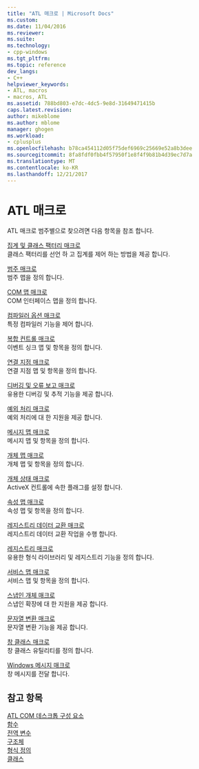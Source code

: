 ```yaml
---
title: "ATL 매크로 | Microsoft Docs"
ms.custom: 
ms.date: 11/04/2016
ms.reviewer: 
ms.suite: 
ms.technology:
- cpp-windows
ms.tgt_pltfrm: 
ms.topic: reference
dev_langs:
- C++
helpviewer_keywords:
- ATL, macros
- macros, ATL
ms.assetid: 788bd803-e7dc-4dc5-9e8d-31649471415b
caps.latest.revision: 
author: mikeblome
ms.author: mblome
manager: ghogen
ms.workload:
- cplusplus
ms.openlocfilehash: b78ca454112d05f75def6969c25669e52a8b3dee
ms.sourcegitcommit: 8fa8fdf0fbb4f57950f1e8f4f9b81b4d39ec7d7a
ms.translationtype: MT
ms.contentlocale: ko-KR
ms.lasthandoff: 12/21/2017
---
```

# <a name="atl-macros"></a>ATL 매크로
ATL 매크로 범주별으로 찾으려면 다음 항목을 참조 합니다.  
  
 [집계 및 클래스 팩터리 매크로](../../atl/reference/aggregation-and-class-factory-macros.md)  
 클래스 팩터리를 선언 하 고 집계를 제어 하는 방법을 제공 합니다.  
  
 [범주 매크로](../../atl/reference/category-macros.md)  
 범주 맵을 정의 합니다.  
  
 [COM 맵 매크로](../../atl/reference/com-map-macros.md)  
 COM 인터페이스 맵을 정의 합니다.  
  
 [컴파일러 옵션 매크로](../../atl/reference/compiler-options-macros.md)  
 특정 컴파일러 기능을 제어 합니다.  
  
 [복합 컨트롤 매크로](../../atl/reference/composite-control-macros.md)  
 이벤트 싱크 맵 및 항목을 정의 합니다.  
  
 [연결 지점 매크로](../../atl/reference/connection-point-macros.md)  
 연결 지점 맵 및 항목을 정의 합니다.  
  
 [디버깅 및 오류 보고 매크로](../../atl/reference/debugging-and-error-reporting-macros.md)  
 유용한 디버깅 및 추적 기능을 제공 합니다.  
  
 [예외 처리 매크로](../../atl/reference/exception-handling-macros.md)  
 예외 처리에 대 한 지원을 제공 합니다.  
  
 [메시지 맵 매크로](../../atl/reference/message-map-macros-atl.md)  
 메시지 맵 및 항목을 정의 합니다.  
  
 [개체 맵 매크로](../../atl/reference/object-map-macros.md)  
 개체 맵 및 항목을 정의 합니다.  
  
 [개체 상태 매크로](../../atl/reference/object-status-macros.md)  
 ActiveX 컨트롤에 속한 플래그를 설정 합니다.  
  
 [속성 맵 매크로](../../atl/reference/property-map-macros.md)  
 속성 맵 및 항목을 정의 합니다.  
  
 [레지스트리 데이터 교환 매크로](../../atl/reference/registry-data-exchange-macros.md)  
 레지스트리 데이터 교환 작업을 수행 합니다.  
  
 [레지스트리 매크로](../../atl/reference/registry-macros.md)  
 유용한 형식 라이브러리 및 레지스트리 기능을 정의 합니다.  
  
 [서비스 맵 매크로](../../atl/reference/service-map-macros.md)  
 서비스 맵 및 항목을 정의 합니다.  
  
 [스냅인 개체 매크로](../../atl/reference/snap-in-object-macros.md)  
 스냅인 확장에 대 한 지원을 제공 합니다.  
  
 [문자열 변환 매크로](string-conversion-macros.md)  
 문자열 변환 기능을 제공 합니다.  
  
 [창 클래스 매크로](../../atl/reference/window-class-macros.md)  
 창 클래스 유틸리티를 정의 합니다.  
  
 [Windows 메시지 매크로](../../atl/reference/windows-messages-macros.md)  
 창 메시지를 전달 합니다.  
  
## <a name="see-also"></a>참고 항목  

 [ATL COM 데스크톱 구성 요소](../../atl/atl-com-desktop-components.md)   
 [함수](../../atl/reference/atl-functions.md)   
 [전역 변수](../../atl/reference/atl-global-variables.md)   
 [구조체](../../atl/reference/atl-structures.md)   
 [형식 정의](../../atl/reference/atl-typedefs.md)   
 [클래스](../../atl/reference/atl-classes.md)
